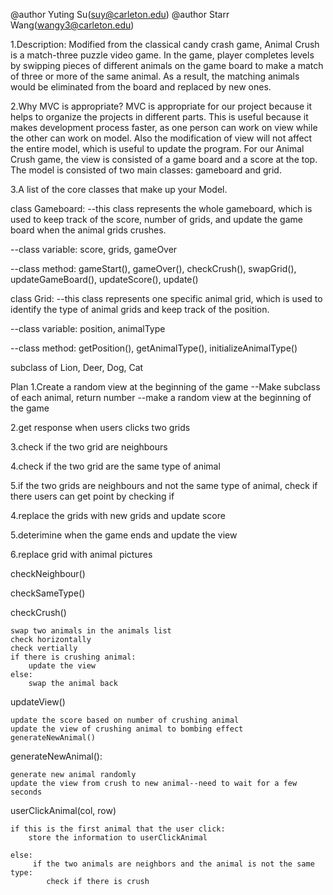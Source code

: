 @author Yuting Su(suy@carleton.edu)
@author Starr Wang(wangy3@carleton.edu)

1.Description:
Modified from the classical candy crash game, Animal Crush is a match-three puzzle video game. In the game, player completes levels by swipping pieces of different animals on the game board to make a match of three or more of the same animal. As a result, the matching animals would be eliminated from the board and replaced by new ones. 

2.Why MVC is appropriate?
MVC is appropriate for our project because it helps to organize the projects in different parts. This is useful because it makes development process faster, as one person can work on view while the other can work on model. Also the modification of view will not affect the entire model, which is useful to update the program. 
For our Animal Crush game, the view is consisted of a game board and a score at the top. The model is consisted of two main classes: gameboard and grid. 

3.A list of the core classes that make up your Model.

class Gameboard: 
--this class represents the whole gameboard, which is used to keep track of the score, number of grids, and update the game board when the animal grids crushes.

--class variable: score, grids, gameOver

--class method: gameStart(), gameOver(), checkCrush(), swapGrid(), updateGameBoard(), updateScore(), update()


class Grid:
--this class represents one specific animal grid, which is used to identify the type of animal grids and keep track of the position.  

--class variable: position, animalType 

--class method: getPosition(), getAnimalType(), initializeAnimalType()

subclass of Lion, Deer, Dog, Cat


Plan
1.Create a random view at the beginning of the game
--Make subclass of each animal, return number 
--make a random view at the beginning of the game 

2.get response when users clicks two grids

3.check if the two grid are neighbours

4.check if the two grid are the same type of animal 

5.if the two grids are neighbours and not the same type of animal, 
check if there users can get point by checking if 


4.replace the grids with new grids and update score

5.deterimine when the game ends and update the view

6.replace grid with animal pictures 

checkNeighbour()

checkSameType()


checkCrush()

    swap two animals in the animals list
    check horizontally
    check vertially 
    if there is crushing animal:
        update the view
    else:
        swap the animal back
    
updateView()
    
    update the score based on number of crushing animal
    update the view of crushing animal to bombing effect
    generateNewAnimal()


generateNewAnimal():

    generate new animal randomly
    update the view from crush to new animal--need to wait for a few seconds


userClickAnimal(col, row)

    if this is the first animal that the user click: 
        store the information to userClickAnimal
        
    else:
         if the two animals are neighbors and the animal is not the same type:
            check if there is crush